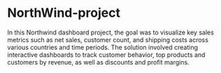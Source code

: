 # NorthWind-project
In this Northwind dashboard project, the goal was to visualize key sales metrics such as net sales, customer count, and shipping costs across various countries and time periods. The solution involved creating interactive dashboards to track customer behavior, top products and customers by revenue, as well as discounts and profit margins.

